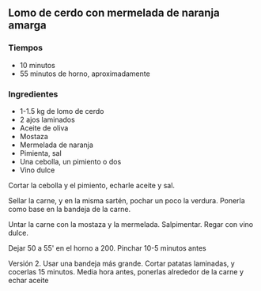 ## Lomo de cerdo con mermelada de naranja amarga

### Tiempos

* 10 minutos
* 55 minutos de horno, aproximadamente

### Ingredientes

* 1-1.5 kg de lomo de cerdo
* 2 ajos laminados
* Aceite de oliva
* Mostaza
* Mermelada de naranja
* Pimienta, sal
* Una cebolla, un pimiento o dos
* Vino dulce

Cortar la cebolla y el pimiento, echarle aceite y sal.

Sellar la carne, y en la misma sartén, pochar un poco la verdura. Ponerla como base en la bandeja de la carne.

Untar la carne con la mostaza y la mermelada. Salpimentar. Regar con vino dulce.

Dejar 50 a 55' en el horno a 200. Pinchar 10-5 minutos antes

Versión 2. Usar una bandeja más grande. Cortar patatas laminadas, y cocerlas 15 minutos. Media hora antes, ponerlas alrededor de la carne y echar aceite